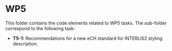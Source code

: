 # WP5

This folder contains the code elements related to WP5 tasks.
The sub-folder correspond to the following task:

- **T5-1:** Recommendations for a new eCH standard for INTERLIS2 styling description.
